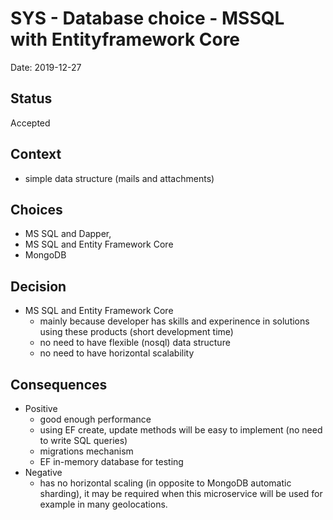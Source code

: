 # SYS - Database choice - MSSQL with Entityframework Core

Date: 2019-12-27

## Status

Accepted

## Context

- simple data structure (mails and attachments)
  
## Choices

- MS SQL and Dapper,
- MS SQL and Entity Framework Core
- MongoDB

## Decision

- MS SQL and Entity Framework Core
  - mainly because developer has skills and experinence in solutions using these products (short development time)
  - no need to have flexible (nosql) data structure
  - no need to have horizontal scalability

## Consequences

- Positive
  - good enough performance
  - using EF create, update methods will be easy to implement (no need to write SQL queries)
  - migrations mechanism
  - EF in-memory database for testing 
- Negative
  - has no horizontal scaling (in opposite to MongoDB automatic sharding), it may be required when this microservice will be used for example in many geolocations.
	
